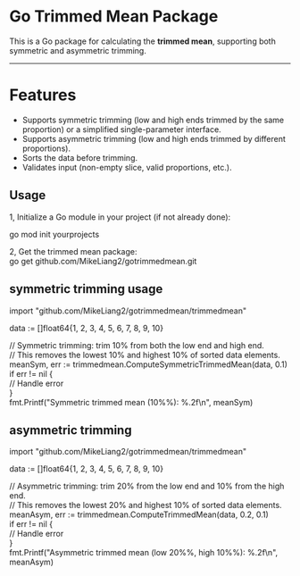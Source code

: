 # Go Trimmed Mean Package

This is a Go package for calculating the **trimmed mean**, supporting both symmetric and asymmetric trimming.

---

# Features
- Supports symmetric trimming (low and high ends trimmed by the same proportion) or a simplified single-parameter interface.  
- Supports asymmetric trimming (low and high ends trimmed by different proportions).  
- Sorts the data before trimming.  
- Validates input (non-empty slice, valid proportions, etc.).  

## Usage

1, Initialize a Go module in your project (if not already done):  

go mod init yourprojects  

2, Get the trimmed mean package:  
go get github.com/MikeLiang2/gotrimmedmean.git  

## symmetric trimming usage
import "github.com/MikeLiang2/gotrimmedmean/trimmedmean"  

data := []float64{1, 2, 3, 4, 5, 6, 7, 8, 9, 10}  

// Symmetric trimming: trim 10% from both the low end and high end.  
// This removes the lowest 10% and highest 10% of sorted data elements.  
meanSym, err := trimmedmean.ComputeSymmetricTrimmedMean(data, 0.1)  
if err != nil {  
    // Handle error  
}  
fmt.Printf("Symmetric trimmed mean (10%%): %.2f\n", meanSym)  


## asymmetric trimming
import "github.com/MikeLiang2/gotrimmedmean/trimmedmean"  

data := []float64{1, 2, 3, 4, 5, 6, 7, 8, 9, 10}  

// Asymmetric trimming: trim 20% from the low end and 10% from the high end.  
// This removes the lowest 20% and highest 10% of sorted data elements.  
meanAsym, err := trimmedmean.ComputeTrimmedMean(data, 0.2, 0.1)  
if err != nil {  
    // Handle error  
}  
fmt.Printf("Asymmetric trimmed mean (low 20%%, high 10%%): %.2f\n", meanAsym)  
